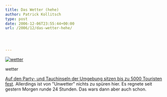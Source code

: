 ```yaml
---
title: Das Wetter (hehe)
author: Patrick Kollitsch
type: post
date: 2006-12-06T23:55:44+00:00
url: /2006/12/das-wetter-hehe/




---
```

<div class="flickr">
  <a href="http://www.flickr.com/photos/schreibblogade/316215899/" title="wetter"><img src="//static.flickr.com/118/316215899_5addd9cda3.jpg" alt="wetter" /></a></p> 
  
  <p>
    wetter
  </p>
</div>

[Auf den Party- und Tauchinseln der Umgebung sitzen bis zu 5000 Touristen fest][1]. Allerdings ist von "Unwetter" nichts zu spüren hier. Es regnete seit gestern Morgen runde 24 Stunden. Das wars dann aber auch schon.

 [1]: http://www.nationmultimedia.com/2006/12/07/headlines/headlines_30020929.php